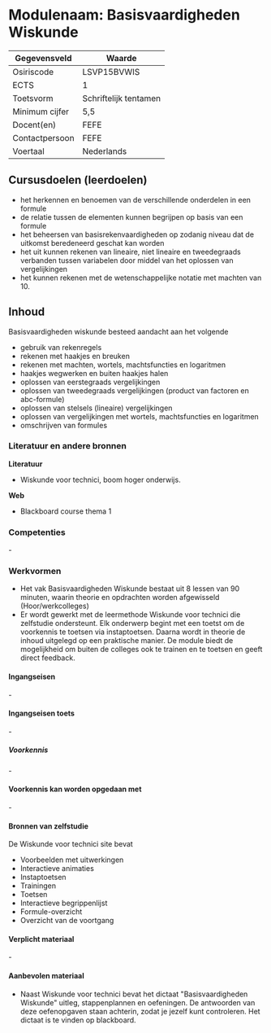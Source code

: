 # Modulenaam: Basisvaardigheden Wiskunde

| Gegevensveld  | Waarde |
| ------------- | ------------- |
| Osiriscode  | LSVP15BVWIS  |
| ECTS  | 1 |
| Toetsvorm  | Schriftelijk tentamen |
| Minimum cijfer  | 5,5 |
| Docent(en)  | FEFE |
| Contactpersoon  | FEFE |
| Voertaal  | Nederlands |

## Cursusdoelen (leerdoelen)

- het herkennen en benoemen van de verschillende onderdelen in een formule 
- de relatie tussen de elementen kunnen begrijpen op basis van een formule
- het beheersen van basisrekenvaardigheden op zodanig niveau dat de uitkomst beredeneerd geschat kan worden
- het uit kunnen rekenen van lineaire, niet lineaire en tweedegraads verbanden tussen variabelen door middel van het oplossen van vergelijkingen
- het kunnen rekenen met de wetenschappelijke notatie met machten van 10.


## Inhoud

Basisvaardigheden wiskunde besteed aandacht aan het volgende
- gebruik van rekenregels
- rekenen met haakjes en breuken
- rekenen met machten, wortels, machtsfuncties en logaritmen
- haakjes wegwerken en buiten haakjes halen
- oplossen van eerstegraads vergelijkingen
- oplossen van tweedegraads vergelijkingen (product van factoren en abc-formule)
- oplossen van stelsels (lineaire) vergelijkingen
- oplossen van vergelijkingen met wortels, machtsfuncties en logaritmen
- omschrijven van formules

### Literatuur en andere bronnen

**Literatuur**

- Wiskunde voor technici, boom hoger onderwijs. 

**Web**
- Blackboard course thema 1

### Competenties
\- 

### Werkvormen  
- Het vak Basisvaardigheden Wiskunde bestaat uit 8 lessen van 90 minuten, waarin theorie en opdrachten worden afgewisseld (Hoor/werkcolleges)
- Er wordt gewerkt met de leermethode Wiskunde voor technici die zelfstudie ondersteunt. Elk onderwerp begint met een toetst om de voorkennis te toetsen via instaptoetsen. Daarna wordt in theorie de inhoud uitgelegd op een praktische manier. De module biedt de mogelijkheid om buiten de colleges ook te trainen en te toetsen en geeft direct feedback. 

#### Ingangseisen 
\- 

#### Ingangseisen toets
\- 

##### Voorkennis
\-

#### Voorkennis kan worden opgedaan met
\-

#### Bronnen van zelfstudie

De Wiskunde voor technici site bevat 
- Voorbeelden met uitwerkingen
- Interactieve animaties
- Instaptoetsen
- Trainingen
- Toetsen
- Interactieve begrippenlijst 
- Formule-overzicht 
- Overzicht van de voortgang


#### Verplicht materiaal
\-

#### Aanbevolen materiaal
- Naast Wiskunde voor technici bevat het dictaat "Basisvaardigheden Wiskunde" uitleg, stappenplannen en oefeningen. De antwoorden van deze oefenopgaven staan achterin, zodat je jezelf kunt controleren. Het dictaat is te vinden op blackboard. 

